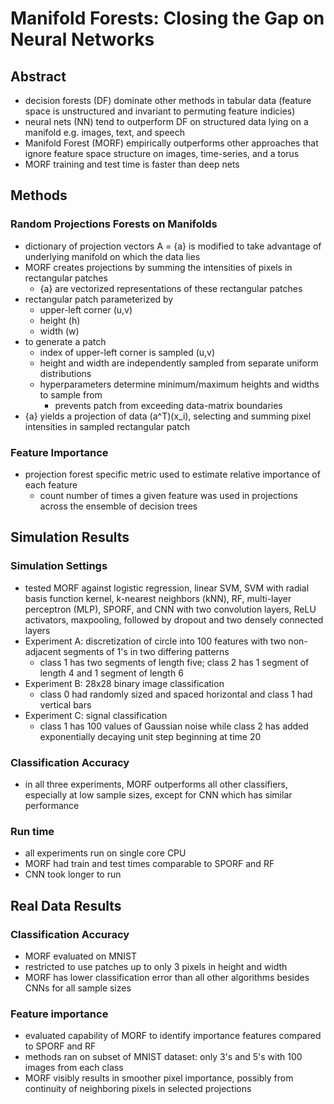 # Manifold Forests: Closing the Gap on Neural Networks

## Abstract
* decision forests (DF) dominate other methods in tabular data (feature space is unstructured and invariant to permuting feature indicies)
* neural nets (NN) tend to outperform DF on structured data lying on a manifold e.g. images, text, and speech
* Manifold Forest (MORF) empirically outperforms other approaches that ignore feature space structure on images, time-series, and a torus
* MORF training and test time is faster than deep nets

## Methods

### Random Projections Forests on Manifolds
* dictionary of projection vectors A = {a} is modified to take advantage of underlying manifold on which the data lies
* MORF creates projections by summing the intensities of pixels in rectangular patches
  * {a} are vectorized representations of these rectangular patches
* rectangular patch parameterized by
  * upper-left corner (u,v)
  * height (h)
  * width (w)
* to generate a patch
  * index of upper-left corner is sampled (u,v)
  * height and width are independently sampled from separate uniform distributions
  * hyperparameters determine minimum/maximum heights and widths to sample from
    * prevents patch from exceeding data-matrix boundaries
* {a} yields a projection of data (a^T)(x_i), selecting and summing pixel intensities in sampled rectangular patch

### Feature Importance
* projection forest specific metric used to estimate relative importance of each feature
  * count number of times a given feature was used in projections across the ensemble of decision trees

## Simulation Results

### Simulation Settings
* tested MORF against logistic regression, linear SVM, SVM with radial basis function kernel, k-nearest neighbors (kNN), RF, multi-layer perceptron (MLP), SPORF, and CNN with two convolution layers, ReLU activators, maxpooling, followed by dropout and two densely connected layers
* Experiment A: discretization of circle into 100 features with two non-adjacent segments of 1's in two differing patterns
  * class 1 has two segments of length five; class 2 has 1 segment of length 4 and 1 segment of length 6
* Experiment B: 28x28 binary image classification
  * class 0 had randomly sized and spaced horizontal and class 1 had vertical bars
* Experiment C: signal classification
  * class 1 has 100 values of Gaussian noise while class 2 has added exponentially decaying unit step beginning at time 20

### Classification Accuracy
* in all three experiments, MORF outperforms all other classifiers, especially at low sample sizes, except for CNN which has similar performance

### Run time
* all experiments run on single core CPU
* MORF had train and test times comparable to SPORF and RF
* CNN took longer to run

## Real Data Results

### Classification Accuracy
* MORF evaluated on MNIST
* restricted to use patches up to only 3 pixels in height and width
* MORF has lower classification error than all other algorithms besides CNNs for all sample sizes

### Feature importance
* evaluated capability of MORF to identify importance features compared to SPORF and RF
* methods ran on subset of MNIST dataset: only 3's and 5's with 100 images from each class
* MORF visibly results in smoother pixel importance, possibly from continuity of neighboring pixels in selected projections
